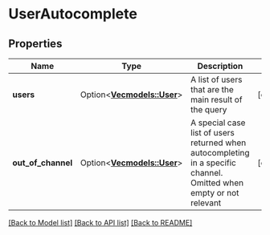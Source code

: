 # UserAutocomplete

## Properties

Name | Type | Description | Notes
------------ | ------------- | ------------- | -------------
**users** | Option<[**Vec<models::User>**](User.md)> | A list of users that are the main result of the query | [optional]
**out_of_channel** | Option<[**Vec<models::User>**](User.md)> | A special case list of users returned when autocompleting in a specific channel. Omitted when empty or not relevant | [optional]

[[Back to Model list]](../README.md#documentation-for-models) [[Back to API list]](../README.md#documentation-for-api-endpoints) [[Back to README]](../README.md)



